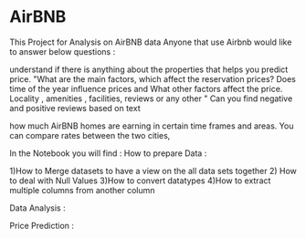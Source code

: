 # AirBNB
This Project for Analysis on AirBNB data 
Anyone that use Airbnb would like to answer below questions :

understand if there is anything about the properties that helps you predict price. "What are the main factors, which affect the reservation prices? Does time of the year influence prices and What other factors affect the price. Locality , amenities , facilities, reviews or any other "
Can you find negative and positive reviews based on text

how much AirBNB homes are earning in certain time frames and areas. 
You can compare rates between the two cities, 



In the Notebook you will find :
How to prepare Data :

  1)How to Merge datasets to have a view on the all data sets together
  2) How to deal with Null Values
  3)How to convert datatypes
  4)How to extract multiple columns from another column

Data Analysis :



Price Prediction :



